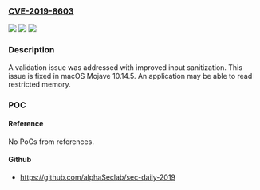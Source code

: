 ### [CVE-2019-8603](https://cve.mitre.org/cgi-bin/cvename.cgi?name=CVE-2019-8603)
![](https://img.shields.io/static/v1?label=Product&message=macOS&color=blue)
![](https://img.shields.io/static/v1?label=Version&message=%3C%20macOS%20Mojave%2010.14.5%20&color=brighgreen)
![](https://img.shields.io/static/v1?label=Vulnerability&message=An%20application%20may%20be%20able%20to%20read%20restricted%20memory&color=brighgreen)

### Description

A validation issue was addressed with improved input sanitization. This issue is fixed in macOS Mojave 10.14.5. An application may be able to read restricted memory.

### POC

#### Reference
No PoCs from references.

#### Github
- https://github.com/alphaSeclab/sec-daily-2019

